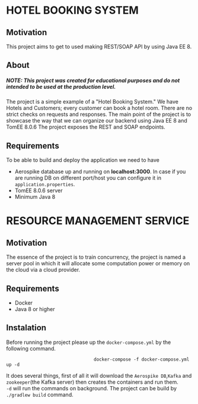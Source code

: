 # HOTEL BOOKING SYSTEM

## Motivation
This project aims to get to used making REST/SOAP API by using Java EE 8.

## About
##### NOTE: This project was created for educational purposes and do not intended to be used at the production level.
The project is a simple example of a "Hotel Booking System."
We have Hotels and Customers; every customer can book a hotel room. 
There are no strict checks on requests and responses. The main point of the project is to showcase the way that we can organize our backend using Java EE 8 and TomEE 8.0.6
The project exposes the REST and SOAP endpoints.

## Requirements
To be able to build and deploy the application we need to have
* Aerospike database up and running on **localhost:3000**. 
  In case if you are running DB on different port/host you can configure it in `application.properties`.
* TomEE 8.0.6 server
* Minimum Java 8

# RESOURCE MANAGEMENT SERVICE

## Motivation
The essence of the project is to train concurrency, the project is named a server pool in which it will allocate some computation power or memory on the cloud via a cloud provider.

## Requirements
* Docker
* Java 8 or higher

## Instalation
Before running the project please up the `docker-compose.yml` by the following command.  
```
                                 docker-compose -f docker-compose.yml up -d
```
It does several things, first of all it will download the `Aerospike DB`,`Kafka` and `zookeeper`(the Kafka server) then creates the containers and run them.  
`-d` will run the commands on background. The project can be build by `./gradlew build` command.  
